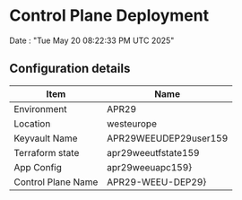 # Control Plane Deployment #

Date : "Tue May 20 08:22:33 PM UTC 2025"

## Configuration details ##

| Item                    | Name                 |
| ----------------------- | -------------------- |
| Environment             | APR29         |
| Location                | westeurope              |
| Keyvault Name           | APR29WEEUDEP29user159 |
| Terraform state         | apr29weeutfstate159                        |
| App Config              | apr29weeuapc159}   |
| Control Plane Name      | APR29-WEEU-DEP29}   |

